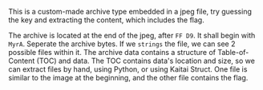 This is a custom-made archive type embedded in a jpeg file, try guessing the key
and extracting the content, which includes the flag.

The archive is located at the end of the jpeg, after `FF D9`. It shall begin
with `MyrA`. Seperate the archive bytes. If we `strings` the file,
we can see 2 possible files within it. The archive data contains a structure
of Table-of-Content (TOC) and data. The TOC contains data's location and size,
so we can extract files by hand, using Python, or using Kaitai Struct. One file
is similar to the image at the beginning, and the other file contains the flag.